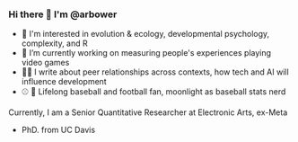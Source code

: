 ### Hi there 👋 I'm @arbower
- 👀 I'm interested in evolution & ecology, developmental psychology, complexity, and R
- 🔭 I’m currently working on measuring people's experiences playing video games
- 👨‍💻 I write about peer relationships across contexts, how tech and AI will influence development
- ⚾ 🏈 Lifelong baseball and football fan, moonlight as baseball stats nerd

Currently, I am a Senior Quantitative Researcher at Electronic Arts, ex-Meta
- PhD. from UC Davis
